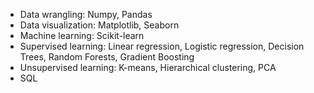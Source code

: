 
- Data wrangling: Numpy, Pandas
- Data visualization: Matplotlib, Seaborn
- Machine learning: Scikit-learn
- Supervised learning: Linear regression, Logistic regression, Decision Trees, Random Forests, Gradient Boosting
- Unsupervised learning: K-means, Hierarchical clustering, PCA
- SQL
